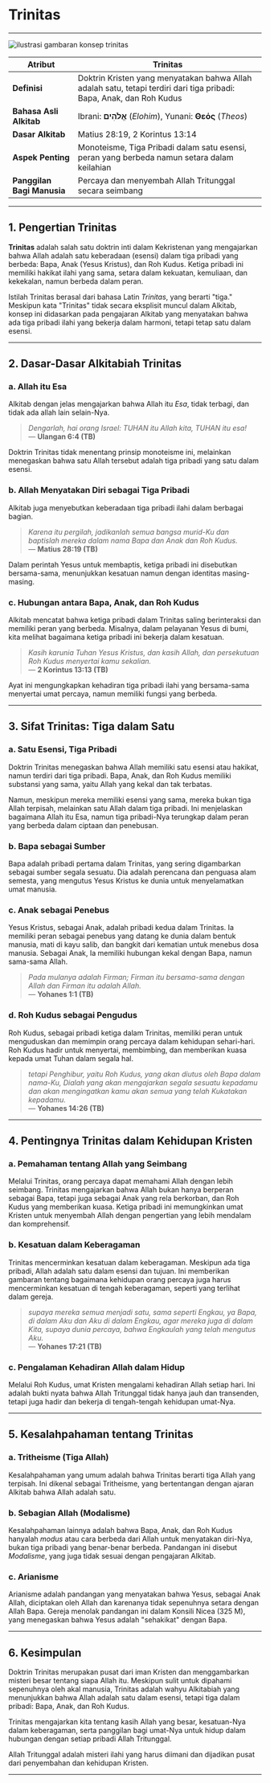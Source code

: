 # Trinitas

---

![ilustrasi gambaran konsep trinitas](data/img/trinitas.svg)

| **Atribut** | Trinitas |
|---|---|
| **Definisi** | Doktrin Kristen yang menyatakan bahwa Allah adalah satu, tetapi terdiri dari tiga pribadi: Bapa, Anak, dan Roh Kudus |
| **Bahasa Asli Alkitab** | Ibrani: **אֱלֹהִים** (*Elohim*), Yunani: **Θεός** (*Theos*) |
| **Dasar Alkitab** | Matius 28:19, 2 Korintus 13:14 |
| **Aspek Penting** | Monoteisme, Tiga Pribadi dalam satu esensi, peran yang berbeda namun setara dalam keilahian |
| **Panggilan Bagi Manusia** | Percaya dan menyembah Allah Tritunggal secara seimbang |

---

## 1. Pengertian Trinitas

**Trinitas** adalah salah satu doktrin inti dalam Kekristenan yang mengajarkan bahwa Allah adalah satu keberadaan (esensi) dalam tiga pribadi yang berbeda: Bapa, Anak (Yesus Kristus), dan Roh Kudus. Ketiga pribadi ini memiliki hakikat ilahi yang sama, setara dalam kekuatan, kemuliaan, dan kekekalan, namun berbeda dalam peran.

Istilah Trinitas berasal dari bahasa Latin *Trinitas*, yang berarti "tiga." Meskipun kata "Trinitas" tidak secara eksplisit muncul dalam Alkitab, konsep ini didasarkan pada pengajaran Alkitab yang menyatakan bahwa ada tiga pribadi ilahi yang bekerja dalam harmoni, tetapi tetap satu dalam esensi. 

---

## 2. Dasar-Dasar Alkitabiah Trinitas

### a. Allah itu Esa

Alkitab dengan jelas mengajarkan bahwa Allah itu *Esa*, tidak terbagi, dan tidak ada allah lain selain-Nya. 

> *Dengarlah, hai orang Israel: TUHAN itu Allah kita, TUHAN itu esa!*  
> — **Ulangan 6:4 (TB)**

Doktrin Trinitas tidak menentang prinsip monoteisme ini, melainkan menegaskan bahwa satu Allah tersebut adalah tiga pribadi yang satu dalam esensi.

### b. Allah Menyatakan Diri sebagai Tiga Pribadi

Alkitab juga menyebutkan keberadaan tiga pribadi ilahi dalam berbagai bagian. 

> *Karena itu pergilah, jadikanlah semua bangsa murid-Ku dan baptislah mereka dalam nama Bapa dan Anak dan Roh Kudus.*  
> — **Matius 28:19 (TB)**

Dalam perintah Yesus untuk membaptis, ketiga pribadi ini disebutkan bersama-sama, menunjukkan kesatuan namun dengan identitas masing-masing.

### c. Hubungan antara Bapa, Anak, dan Roh Kudus

Alkitab mencatat bahwa ketiga pribadi dalam Trinitas saling berinteraksi dan memiliki peran yang berbeda. Misalnya, dalam pelayanan Yesus di bumi, kita melihat bagaimana ketiga pribadi ini bekerja dalam kesatuan.

> *Kasih karunia Tuhan Yesus Kristus, dan kasih Allah, dan persekutuan Roh Kudus menyertai kamu sekalian.*  
> — **2 Korintus 13:13 (TB)**

Ayat ini mengungkapkan kehadiran tiga pribadi ilahi yang bersama-sama menyertai umat percaya, namun memiliki fungsi yang berbeda.

---

## 3. Sifat Trinitas: Tiga dalam Satu

### a. Satu Esensi, Tiga Pribadi

Doktrin Trinitas menegaskan bahwa Allah memiliki satu esensi atau hakikat, namun terdiri dari tiga pribadi. Bapa, Anak, dan Roh Kudus memiliki substansi yang sama, yaitu Allah yang kekal dan tak terbatas.

Namun, meskipun mereka memiliki esensi yang sama, mereka bukan tiga Allah terpisah, melainkan satu Allah dalam tiga pribadi. Ini menjelaskan bagaimana Allah itu Esa, namun tiga pribadi-Nya terungkap dalam peran yang berbeda dalam ciptaan dan penebusan.

### b. Bapa sebagai Sumber

Bapa adalah pribadi pertama dalam Trinitas, yang sering digambarkan sebagai sumber segala sesuatu. Dia adalah perencana dan penguasa alam semesta, yang mengutus Yesus Kristus ke dunia untuk menyelamatkan umat manusia.

### c. Anak sebagai Penebus

Yesus Kristus, sebagai Anak, adalah pribadi kedua dalam Trinitas. Ia memiliki peran sebagai penebus yang datang ke dunia dalam bentuk manusia, mati di kayu salib, dan bangkit dari kematian untuk menebus dosa manusia. Sebagai Anak, Ia memiliki hubungan kekal dengan Bapa, namun sama-sama Allah.

> *Pada mulanya adalah Firman; Firman itu bersama-sama dengan Allah dan Firman itu adalah Allah.*  
> — **Yohanes 1:1 (TB)**

### d. Roh Kudus sebagai Pengudus

Roh Kudus, sebagai pribadi ketiga dalam Trinitas, memiliki peran untuk menguduskan dan memimpin orang percaya dalam kehidupan sehari-hari. Roh Kudus hadir untuk menyertai, membimbing, dan memberikan kuasa kepada umat Tuhan dalam segala hal.

> *tetapi Penghibur, yaitu Roh Kudus, yang akan diutus oleh Bapa dalam nama-Ku, Dialah yang akan mengajarkan segala sesuatu kepadamu dan akan mengingatkan kamu akan semua yang telah Kukatakan kepadamu.*  
> — **Yohanes 14:26 (TB)**

---

## 4. Pentingnya Trinitas dalam Kehidupan Kristen

### a. Pemahaman tentang Allah yang Seimbang

Melalui Trinitas, orang percaya dapat memahami Allah dengan lebih seimbang. Trinitas mengajarkan bahwa Allah bukan hanya berperan sebagai Bapa, tetapi juga sebagai Anak yang rela berkorban, dan Roh Kudus yang memberikan kuasa. Ketiga pribadi ini memungkinkan umat Kristen untuk menyembah Allah dengan pengertian yang lebih mendalam dan komprehensif.

### b. Kesatuan dalam Keberagaman

Trinitas mencerminkan kesatuan dalam keberagaman. Meskipun ada tiga pribadi, Allah adalah satu dalam esensi dan tujuan. Ini memberikan gambaran tentang bagaimana kehidupan orang percaya juga harus mencerminkan kesatuan di tengah keberagaman, seperti yang terlihat dalam gereja.

> *supaya mereka semua menjadi satu, sama seperti Engkau, ya Bapa, di dalam Aku dan Aku di dalam Engkau, agar mereka juga di dalam Kita, supaya dunia percaya, bahwa Engkaulah yang telah mengutus Aku.*  
> — **Yohanes 17:21 (TB)**

### c. Pengalaman Kehadiran Allah dalam Hidup

Melalui Roh Kudus, umat Kristen mengalami kehadiran Allah setiap hari. Ini adalah bukti nyata bahwa Allah Tritunggal tidak hanya jauh dan transenden, tetapi juga hadir dan bekerja di tengah-tengah kehidupan umat-Nya.

---

## 5. Kesalahpahaman tentang Trinitas

### a. Tritheisme (Tiga Allah)

Kesalahpahaman yang umum adalah bahwa Trinitas berarti tiga Allah yang terpisah. Ini dikenal sebagai Tritheisme, yang bertentangan dengan ajaran Alkitab bahwa Allah adalah satu.

### b. Sebagian Allah (Modalisme)

Kesalahpahaman lainnya adalah bahwa Bapa, Anak, dan Roh Kudus hanyalah *modus* atau cara berbeda dari Allah untuk menyatakan diri-Nya, bukan tiga pribadi yang benar-benar berbeda. Pandangan ini disebut *Modalisme*, yang juga tidak sesuai dengan pengajaran Alkitab.

### c. Arianisme

Arianisme adalah pandangan yang menyatakan bahwa Yesus, sebagai Anak Allah, diciptakan oleh Allah dan karenanya tidak sepenuhnya setara dengan Allah Bapa. Gereja menolak pandangan ini dalam Konsili Nicea (325 M), yang menegaskan bahwa Yesus adalah "sehakikat" dengan Bapa.

---

## 6. Kesimpulan

Doktrin Trinitas merupakan pusat dari iman Kristen dan menggambarkan misteri besar tentang siapa Allah itu. Meskipun sulit untuk dipahami sepenuhnya oleh akal manusia, Trinitas adalah wahyu Alkitabiah yang menunjukkan bahwa Allah adalah satu dalam esensi, tetapi tiga dalam pribadi: Bapa, Anak, dan Roh Kudus.

Trinitas mengajarkan kita tentang kasih Allah yang besar, kesatuan-Nya dalam keberagaman, serta panggilan bagi umat-Nya untuk hidup dalam hubungan dengan setiap pribadi Allah Tritunggal. 

Allah Tritunggal adalah misteri ilahi yang harus diimani dan dijadikan pusat dari penyembahan dan kehidupan Kristen.

---
